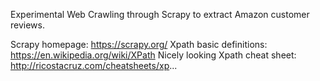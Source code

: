 Experimental Web Crawling through Scrapy to extract Amazon customer reviews.

Scrapy homepage: https://scrapy.org/
Xpath basic definitions: https://en.wikipedia.org/wiki/XPath
Nicely looking Xpath cheat sheet: http://ricostacruz.com/cheatsheets/xp...
